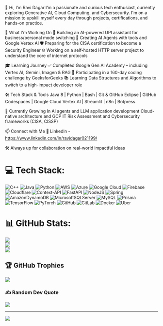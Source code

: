 👋 Hi, I’m Ravi Dagar
I’m a passionate and curious tech enthusiast, currently exploring Generative AI, Cloud Computing, and Cybersecurity. I'm on a mission to upskill myself every day through projects, certifications, and hands-on practice.

🚀 What I'm Working On
🔧 Building an AI-powered UPI assistant for business/personal mode switching
🤖 Creating AI Agents with tools and Google Vertex AI
🛡️ Preparing for the CISA certification to become a Security Engineer
🌐 Working on a self-hosted HTTP server project to understand the core of internet protocols

🎓 Learning Journey
✅ Completed Google Gen AI Academy – including Vertex AI, Gemini, Imagen & RAG
🧠 Participating in a 160-day coding challenge by GeeksforGeeks
📚 Learning Data Structures and Algorithms to switch to a high-impact developer role

🛠 Tech Stack & Tools
Java 8 | Python | Bash | Git & GitHub
Eclipse | GitHub Codespaces | Google Cloud
Vertex AI | Streamlit | n8n | Botpress

🌱 Currently Growing In
AI agents and LLM application development
Cloud-native architecture and GCP
IT Risk Assessment and Cybersecurity frameworks (CISA, CISSP)

📫 Connect with Me
💼 LinkedIn - https://www.linkedin.com/in/ravidagar021199/

🛠️ Always up for collaboration on real-world impactful ideas


# 💻 Tech Stack:
![C++](https://img.shields.io/badge/c++-%2300599C.svg?style=for-the-badge&logo=c%2B%2B&logoColor=white) ![Java](https://img.shields.io/badge/java-%23ED8B00.svg?style=for-the-badge&logo=openjdk&logoColor=white) ![Python](https://img.shields.io/badge/python-3670A0?style=for-the-badge&logo=python&logoColor=ffdd54) ![AWS](https://img.shields.io/badge/AWS-%23FF9900.svg?style=for-the-badge&logo=amazon-aws&logoColor=white) ![Azure](https://img.shields.io/badge/azure-%230072C6.svg?style=for-the-badge&logo=microsoftazure&logoColor=white) ![Google Cloud](https://img.shields.io/badge/GoogleCloud-%234285F4.svg?style=for-the-badge&logo=google-cloud&logoColor=white) ![Firebase](https://img.shields.io/badge/firebase-%23039BE5.svg?style=for-the-badge&logo=firebase) ![Cloudflare](https://img.shields.io/badge/Cloudflare-F38020?style=for-the-badge&logo=Cloudflare&logoColor=white) ![Context-API](https://img.shields.io/badge/Context--Api-000000?style=for-the-badge&logo=react) ![FastAPI](https://img.shields.io/badge/FastAPI-005571?style=for-the-badge&logo=fastapi) ![NodeJS](https://img.shields.io/badge/node.js-6DA55F?style=for-the-badge&logo=node.js&logoColor=white) ![Spring](https://img.shields.io/badge/spring-%236DB33F.svg?style=for-the-badge&logo=spring&logoColor=white) ![AmazonDynamoDB](https://img.shields.io/badge/Amazon%20DynamoDB-4053D6?style=for-the-badge&logo=Amazon%20DynamoDB&logoColor=white) ![MicrosoftSQLServer](https://img.shields.io/badge/Microsoft%20SQL%20Server-CC2927?style=for-the-badge&logo=microsoft%20sql%20server&logoColor=white) ![MySQL](https://img.shields.io/badge/mysql-4479A1.svg?style=for-the-badge&logo=mysql&logoColor=white) ![Prisma](https://img.shields.io/badge/Prisma-3982CE?style=for-the-badge&logo=Prisma&logoColor=white) ![TensorFlow](https://img.shields.io/badge/TensorFlow-%23FF6F00.svg?style=for-the-badge&logo=TensorFlow&logoColor=white) ![PyTorch](https://img.shields.io/badge/PyTorch-%23EE4C2C.svg?style=for-the-badge&logo=PyTorch&logoColor=white) ![GitHub](https://img.shields.io/badge/github-%23121011.svg?style=for-the-badge&logo=github&logoColor=white) ![GitLab](https://img.shields.io/badge/gitlab-%23181717.svg?style=for-the-badge&logo=gitlab&logoColor=white) ![Docker](https://img.shields.io/badge/docker-%230db7ed.svg?style=for-the-badge&logo=docker&logoColor=white) ![Uber](https://img.shields.io/badge/Uber-%23000000.svg?style=for-the-badge&logo=Uber&logoColor=white)
# 📊 GitHub Stats:
![](https://github-readme-stats.vercel.app/api?username=Ravi-Dagar021199&theme=merko&hide_border=false&include_all_commits=false&count_private=false)<br/>
![](https://nirzak-streak-stats.vercel.app/?user=Ravi-Dagar021199&theme=merko&hide_border=false)<br/>
![](https://github-readme-stats.vercel.app/api/top-langs/?username=Ravi-Dagar021199&theme=merko&hide_border=false&include_all_commits=false&count_private=false&layout=compact)

## 🏆 GitHub Trophies
![](https://github-profile-trophy.vercel.app/?username=Ravi-Dagar021199&theme=radical&no-frame=false&no-bg=true&margin-w=4)

### ✍️ Random Dev Quote
![](https://quotes-github-readme.vercel.app/api?type=horizontal&theme=radical)

---
[![](https://visitcount.itsvg.in/api?id=Ravi-Dagar021199&icon=0&color=0)](https://visitcount.itsvg.in)

<!-- Proudly created with GPRM ( https://gprm.itsvg.in ) -->

